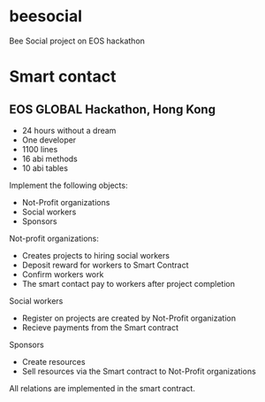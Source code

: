 # beesocial
Bee Social project on EOS hackathon

# Smart contact
## EOS GLOBAL Hackathon, Hong Kong
- 24 hours without a dream 
- One developer
- 1100 lines
- 16 abi methods
- 10 abi tables  
 
Implement the following objects:
- Not-Profit organizations
- Social workers
- Sponsors 

Not-profit organizations:
- Creates projects to hiring social workers
- Deposit reward for workers to Smart Contract
- Confirm workers work
- The smart contact pay to workers after project completion

Social workers
- Register on projects are created by Not-Profit organization
- Recieve payments from the Smart contract

Sponsors
- Create resources
- Sell resources via the Smart contract to Not-Profit organizations

All relations are implemented in the smart contract.
